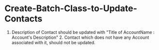 # Create-Batch-Class-to-Update-Contacts
1. Description of Contact should be updated with "Title of AccountName : Account's Description" 2. Contact which does not have any Account associated with it, should not be updated.
